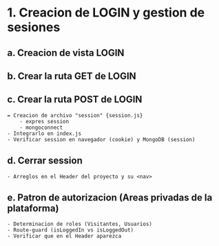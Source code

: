 # 1. Creacion de LOGIN y gestion de sesiones

## a. Creacion de vista LOGIN

## b. Crear la ruta GET de LOGIN

## c. Crear la ruta POST de LOGIN
    = Creacion de archivo "session" {session.js}
        - expres session
        - mongoconnect
    - Integrarlo en index.js
    - Verificar session en navegador (cookie) y MongoDB (session)

## d. Cerrar session
    - Arreglos en el Header del proyecto y su <nav>


## e. Patron de autorizacion (Areas privadas de la plataforma)
    - Determinacion de roles (Visitantes, Usuarios)
    - Route-guard (isLoggedIn vs isLoggedOut)
    - Verificar que en el Header aparezca